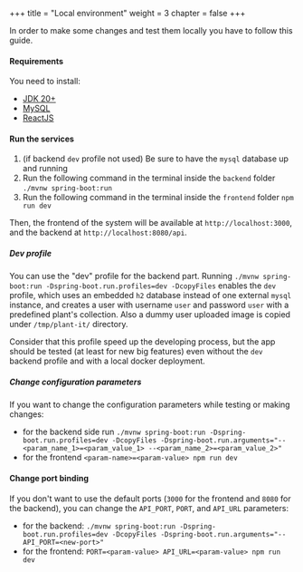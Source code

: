 +++
title = "Local environment"
weight = 3
chapter = false
+++

In order to make some changes and test them locally you have to follow this guide.

#### Requirements
You need to install:
* [JDK 20+](https://openjdk.org/)
* [MySQL](https://www.mysql.com/)
* [ReactJS](https://reactjs.org/)

#### Run the services
1. (if backend `dev` profile not used) Be sure to have the `mysql` database up and running
1. Run the following command in the terminal inside the `backend` folder
  `./mvnw spring-boot:run`
1. Run the following command in the terminal inside the `frontend` folder
  `npm run dev`

Then, the frontend of the system will be available at `http://localhost:3000`, and the backend at `http://localhost:8080/api`.

##### Dev profile
You can use the "dev" profile for the backend part.
Running `./mvnw spring-boot:run -Dspring-boot.run.profiles=dev -DcopyFiles` enables the `dev` profile, which uses an embedded `h2` database instead of one external `mysql` instance, and creates a user with username `user` and password `user` with a predefined plant's collection. Also a dummy user uploaded image is copied under `/tmp/plant-it/` directory.

Consider that this profile speed up the developing process, but the app should be tested (at least for new big features) even without the `dev` backend profile and with a local docker deployment.

##### Change configuration parameters
If you want to change the configuration parameters while testing or making changes:
* for the backend side run `./mvnw spring-boot:run -Dspring-boot.run.profiles=dev -DcopyFiles -Dspring-boot.run.arguments="--<param_name_1>=<param_value_1> --<param_name_2>=<param_value_2>"`
* for the frontend `<param-name>=<param-value> npm run dev`

#### Change port binding
If you don't want to use the default ports (`3000` for the frontend and `8080` for the backend), you can change the `API_PORT`, `PORT`, and `API_URL` parameters:
* for the backend: `./mvnw spring-boot:run -Dspring-boot.run.profiles=dev -DcopyFiles -Dspring-boot.run.arguments="--API_PORT=<new-port>"`
* for the frontend: `PORT=<param-value> API_URL=<param-value> npm run dev`
